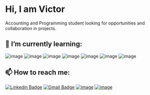 <h1 align = "justify"> Hi, I am Victor</h1>

Accounting and Programming student looking for opportunities and collaboration in projects.

## 🌱 I’m currently learning:

![image](https://img.shields.io/badge/JavaScript-323330?style=flat-square&logo=javascript&logoColor=F7DF1E)
![image](https://img.shields.io/badge/PHP-777BB4?style=flat-square&logo=php&logoColor=white)
![image](https://img.shields.io/badge/Node.js-43853D?style=flat-square&logo=node.js&logoColor=white)
![image](https://img.shields.io/badge/React-20232A?style=flat-square&logo=react&logoColor=61DAFB)
![image](https://img.shields.io/badge/Vue.js-35495E?style=flat-square&logo=vue-dot-js&logoColor=4FC08D)
![image](https://img.shields.io/badge/Codeigniter-EF4223?style=flat-square&logo=codeigniter&logoColor=white)
![image](https://img.shields.io/badge/PostgreSQL-316192?style=flat-square&logo=postgresql&logoColor=white)


## 📫 How to reach me: 

[![Linkedin Badge](https://img.shields.io/badge/-Victor%20Santos-blue?style=flat-square&logo=Linkedin&logoColor=white&link=https://www.linkedin.com/in/victor-santss/)](https://www.linkedin.com/in/victor-santss/)
[![Gmail Badge](https://img.shields.io/badge/-victords895@gmail.com-D14836?style=flat-square&logo=Gmail&logoColor=white&link=mailto:victords895@gmail.com)](mailto:victords895@gmail.com)
[![image](https://img.shields.io/badge/WhatsApp-25D366?style=flat-square&logo=whatsapp&logoColor=white&link=https://bit.ly/32enRma)](https://bit.ly/32enRma)
[![image](https://img.shields.io/badge/website-000000?style=flat-square&logo=About.me&logoColor=white&link=https://victorsantss.vercel.app/)](https://victorsantss.vercel.app/)
